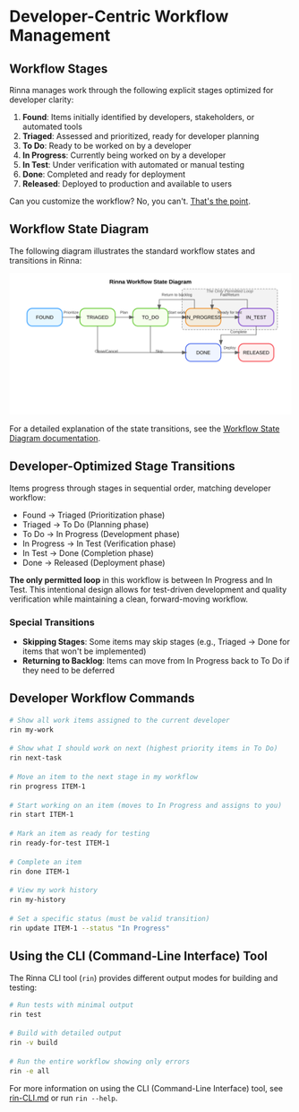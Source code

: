 <!-- Copyright (c) 2025 [Eric C. Mumford](https://github.com/heymumford) [@heymumford] -->

# Developer-Centric Workflow Management

## Workflow Stages

Rinna manages work through the following explicit stages optimized for developer clarity:

1. **Found**: Items initially identified by developers, stakeholders, or automated tools
2. **Triaged**: Assessed and prioritized, ready for developer planning
3. **To Do**: Ready to be worked on by a developer
4. **In Progress**: Currently being worked on by a developer
5. **In Test**: Under verification with automated or manual testing
6. **Done**: Completed and ready for deployment
7. **Released**: Deployed to production and available to users

Can you customize the workflow? No, you can't. [That's the point](workflow-philosophy.md).

## Workflow State Diagram

The following diagram illustrates the standard workflow states and transitions in Rinna:

![Rinna Workflow State Diagram](../diagrams/workflow_state_diagram.svg)

For a detailed explanation of the state transitions, see the [Workflow State Diagram documentation](../diagrams/workflow/workflow_state_diagram.md).

## Developer-Optimized Stage Transitions

Items progress through stages in sequential order, matching developer workflow:

- Found → Triaged (Prioritization phase)
- Triaged → To Do (Planning phase)
- To Do → In Progress (Development phase)
- In Progress → In Test (Verification phase)
- In Test → Done (Completion phase)
- Done → Released (Deployment phase)

**The only permitted loop** in this workflow is between In Progress and In Test. This intentional design allows for test-driven development and quality verification while maintaining a clean, forward-moving workflow.

### Special Transitions

- **Skipping Stages**: Some items may skip stages (e.g., Triaged → Done for items that won't be implemented)
- **Returning to Backlog**: Items can move from In Progress back to To Do if they need to be deferred

## Developer Workflow Commands

```bash
# Show all work items assigned to the current developer
rin my-work

# Show what I should work on next (highest priority items in To Do)
rin next-task

# Move an item to the next stage in my workflow
rin progress ITEM-1

# Start working on an item (moves to In Progress and assigns to you)
rin start ITEM-1

# Mark an item as ready for testing
rin ready-for-test ITEM-1

# Complete an item
rin done ITEM-1

# View my work history
rin my-history

# Set a specific status (must be valid transition)
rin update ITEM-1 --status "In Progress"
```

## Using the CLI (Command-Line Interface) Tool

The Rinna CLI tool (`rin`) provides different output modes for building and testing:

```bash
# Run tests with minimal output
rin test

# Build with detailed output
rin -v build

# Run the entire workflow showing only errors
rin -e all
```

For more information on using the CLI (Command-Line Interface) tool, see [rin-CLI.md](rin-CLI.md) or run `rin --help`.
